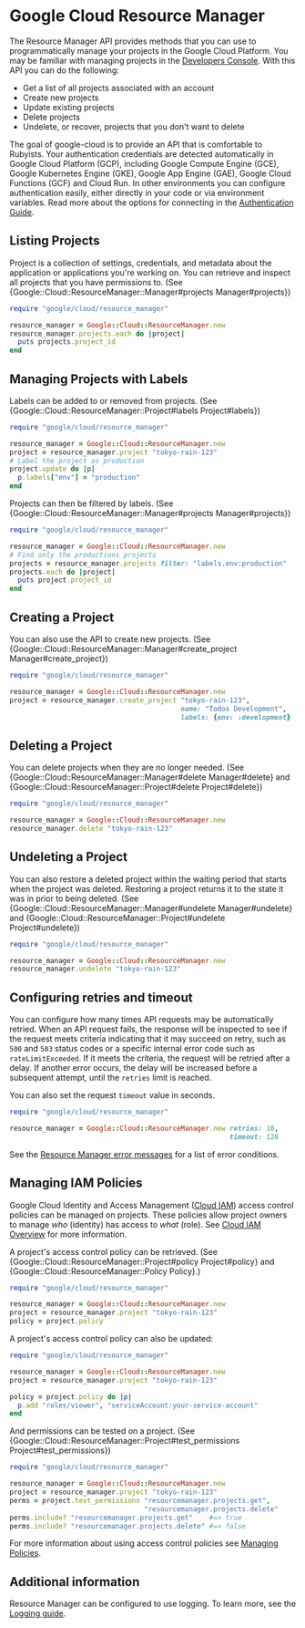 # Google Cloud Resource Manager

The Resource Manager API provides methods that you can use to programmatically
manage your projects in the Google Cloud Platform. You may be familiar with
managing projects in the [Developers
Console](https://developers.google.com/console/help/new/). With this API you can
do the following:

* Get a list of all projects associated with an account
* Create new projects
* Update existing projects
* Delete projects
* Undelete, or recover, projects that you don't want to delete

The goal of google-cloud is to provide an API that is comfortable to Rubyists.
Your authentication credentials are detected automatically in Google Cloud
Platform (GCP), including Google Compute Engine (GCE), Google Kubernetes Engine
(GKE), Google App Engine (GAE), Google Cloud Functions (GCF) and Cloud Run. In
other environments you can configure authentication easily, either directly in
your code or via environment variables. Read more about the options for
connecting in the [Authentication Guide](AUTHENTICATION.md).

## Listing Projects

Project is a collection of settings, credentials, and metadata about the
application or applications you're working on. You can retrieve and
inspect all projects that you have permissions to. (See
{Google::Cloud::ResourceManager::Manager#projects Manager#projects})

```ruby
require "google/cloud/resource_manager"

resource_manager = Google::Cloud::ResourceManager.new
resource_manager.projects.each do |project|
  puts projects.project_id
end
```

## Managing Projects with Labels

Labels can be added to or removed from projects. (See
{Google::Cloud::ResourceManager::Project#labels Project#labels})

```ruby
require "google/cloud/resource_manager"

resource_manager = Google::Cloud::ResourceManager.new
project = resource_manager.project "tokyo-rain-123"
# Label the project as production
project.update do |p|
  p.labels["env"] = "production"
end
```

Projects can then be filtered by labels. (See
{Google::Cloud::ResourceManager::Manager#projects Manager#projects})

```ruby
require "google/cloud/resource_manager"

resource_manager = Google::Cloud::ResourceManager.new
# Find only the productions projects
projects = resource_manager.projects filter: "labels.env:production"
projects.each do |project|
  puts project.project_id
end
```

## Creating a Project

You can also use the API to create new projects. (See
{Google::Cloud::ResourceManager::Manager#create_project Manager#create_project})

```ruby
require "google/cloud/resource_manager"

resource_manager = Google::Cloud::ResourceManager.new
project = resource_manager.create_project "tokyo-rain-123",
                                          name: "Todos Development",
                                          labels: {env: :development}
```

## Deleting a Project

You can delete projects when they are no longer needed. (See
{Google::Cloud::ResourceManager::Manager#delete Manager#delete} and
{Google::Cloud::ResourceManager::Project#delete Project#delete})

```ruby
require "google/cloud/resource_manager"

resource_manager = Google::Cloud::ResourceManager.new
resource_manager.delete "tokyo-rain-123"
```

## Undeleting a Project

You can also restore a deleted project within the waiting period that
starts when the project was deleted. Restoring a project returns it to the
state it was in prior to being deleted. (See
{Google::Cloud::ResourceManager::Manager#undelete Manager#undelete} and
{Google::Cloud::ResourceManager::Project#undelete Project#undelete})

```ruby
require "google/cloud/resource_manager"

resource_manager = Google::Cloud::ResourceManager.new
resource_manager.undelete "tokyo-rain-123"
```

## Configuring retries and timeout

You can configure how many times API requests may be automatically retried. When
an API request fails, the response will be inspected to see if the request meets
criteria indicating that it may succeed on retry, such as `500` and `503` status
codes or a specific internal error code such as `rateLimitExceeded`. If it meets
the criteria, the request will be retried after a delay. If another error
occurs, the delay will be increased before a subsequent attempt, until the
`retries` limit is reached.

You can also set the request `timeout` value in seconds.

```ruby
require "google/cloud/resource_manager"

resource_manager = Google::Cloud::ResourceManager.new retries: 10,
                                                      timeout: 120
```

See the [Resource Manager error
messages](https://cloud.google.com/resource-manager/docs/core_errors)
for a list of error conditions.

## Managing IAM Policies

Google Cloud Identity and Access Management ([Cloud
IAM](https://cloud.google.com/iam/)) access control policies can be managed on
projects. These policies allow project owners to manage _who_ (identity) has
access to _what_ (role). See [Cloud IAM
Overview](https://cloud.google.com/iam/docs/overview) for more information.

A project's access control policy can be retrieved. (See
{Google::Cloud::ResourceManager::Project#policy Project#policy} and
{Google::Cloud::ResourceManager::Policy Policy}.)

```ruby
require "google/cloud/resource_manager"

resource_manager = Google::Cloud::ResourceManager.new
project = resource_manager.project "tokyo-rain-123"
policy = project.policy
```

A project's access control policy can also be updated:

```ruby
require "google/cloud/resource_manager"

resource_manager = Google::Cloud::ResourceManager.new
project = resource_manager.project "tokyo-rain-123"

policy = project.policy do |p|
  p.add "roles/viewer", "serviceAccount:your-service-account"
end
```

And permissions can be tested on a project. (See
{Google::Cloud::ResourceManager::Project#test_permissions
Project#test_permissions})

```ruby
require "google/cloud/resource_manager"

resource_manager = Google::Cloud::ResourceManager.new
project = resource_manager.project "tokyo-rain-123"
perms = project.test_permissions "resourcemanager.projects.get",
                                 "resourcemanager.projects.delete"
perms.include? "resourcemanager.projects.get"    #=> true
perms.include? "resourcemanager.projects.delete" #=> false
```

For more information about using access control policies see [Managing
Policies](https://cloud.google.com/iam/docs/managing-policies).

## Additional information

Resource Manager can be configured to use logging. To learn more, see the
[Logging guide](file:LOGGING.md).
